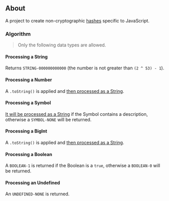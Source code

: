 ## About

A project to create non-cryptographic [hashes](https://en.wikipedia.org/wiki/Hash_function) specific to JavaScript.

### Algorithm

> Only the following data types are allowed.

#### Processing a String

Returns `STRING-000000000000` (the number is not greater than `(2 ^ 53) - 1`).

#### Processing a Number

A `.toString()` is applied and [then processed as a String](https://github.com/theMarzon/hash.ky/blob/main/readme.md#processing-a-string). 

#### Processing a Symbol

[It will be processed as a String](https://github.com/theMarzon/hash.ky/blob/main/readme.md#processing-a-string) if the Symbol contains a description, otherwise a `SYMBOL-NONE` will be returned.

#### Processing a BigInt

A `.toString()` is applied and [then processed as a String](https://github.com/theMarzon/hash.ky/blob/main/readme.md#processing-a-string). 

#### Processing a Boolean

A `BOOLEAN-1` is returned if the Boolean is a `true`, otherwise a `BOOLEAN-0` will be returned.

#### Processing an Undefined

An `UNDEFINED-NONE` is returned.
